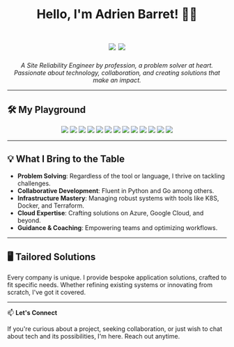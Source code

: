 <h1 align="center">Hello, I'm Adrien Barret! 🚀🌐</h1>
<h1 align="center"><img src="https://img.shields.io/badge/devops-0078D7?style=for-the-badge" />  <img src="https://img.shields.io/badge/SRE-0078D7?style=for-the-badge" /></h1>

<p align="center">
  <em>A Site Reliability Engineer by profession, a problem solver at heart. Passionate about technology, collaboration, and creating solutions that make an impact.</em>
</p>

---

## 🛠️ My Playground

<p align="center">
  <img src="https://img.shields.io/badge/K8S-326CE5?style=for-the-badge&logo=kubernetes&logoColor=white" />
  <img src="https://img.shields.io/badge/Docker-2CA5E0?style=for-the-badge&logo=docker&logoColor=white" />
  <img src="https://img.shields.io/badge/Istio-466bb0?style=for-the-badge&logo=istio&logoColor=white" />
  <img src="https://img.shields.io/badge/Linux-FCC624?style=for-the-badge&logo=linux&logoColor=black" />
  <img src="https://img.shields.io/badge/Go-00ADD8?style=for-the-badge&logo=go&logoColor=white" />
  <img src="https://img.shields.io/badge/Python-FFD43B?style=for-the-badge&logo=python&logoColor=blue" />
    <img src="https://img.shields.io/badge/Terraform-7B42BC?style=for-the-badge&logo=terraform&logoColor=white" />
  <img src="https://img.shields.io/badge/Ansible-EE0000?style=for-the-badge&logo=ansible&logoColor=white" />
  <img src="https://img.shields.io/badge/Azure-0089D6?style=for-the-badge&logo=microsoft-azure&logoColor=white" />
  <img src="https://img.shields.io/badge/Azure%20DevOps-0078D7?style=for-the-badge&logo=azure-devops&logoColor=white" />
  <img src="https://img.shields.io/badge/Github%20Actions-2088FF?style=for-the-badge&logo=github-actions&logoColor=white" />
  <img src="https://img.shields.io/badge/ArgoCD-7C287D?style=for-the-badge&logo=argocd&logoColor=white" />
  <img src="https://img.shields.io/badge/Git-E44C30?style=for-the-badge&logo=git&logoColor=white" />
</p>

---

## 💡 What I Bring to the Table

- **Problem Solving**: Regardless of the tool or language, I thrive on tackling challenges.
- **Collaborative Development**: Fluent in Python and Go among others.
- **Infrastructure Mastery**: Managing robust systems with tools like K8S, Docker, and Terraform.
- **Cloud Expertise**: Crafting solutions on Azure, Google Cloud, and beyond.
- **Guidance & Coaching**: Empowering teams and optimizing workflows.

---

## 🖥️ Tailored Solutions

Every company is unique. I provide bespoke application solutions, crafted to fit specific needs. Whether refining existing systems or innovating from scratch, I've got it covered.

---

📫 **Let's Connect**

If you're curious about a project, seeking collaboration, or just wish to chat about tech and its possibilities, I'm here. Reach out anytime.
